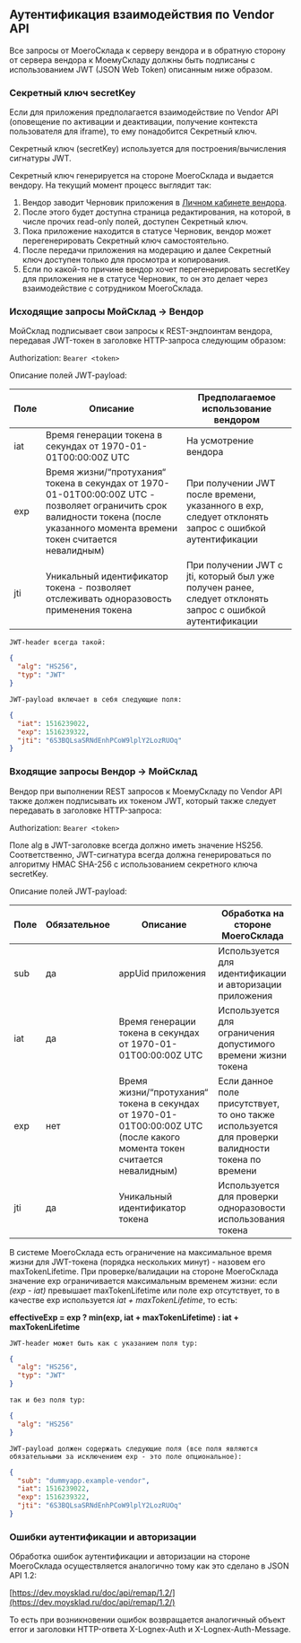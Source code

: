 ## Аутентификация взаимодействия по Vendor API

Все запросы от МоегоСклада к серверу вендора и в обратную сторону от сервера вендора к МоемуСкладу должны быть 
подписаны с использованием JWT (JSON Web Token) описанным ниже образом.

### Секретный ключ secretKey

Если для приложения предполагается взаимодействие по Vendor API (оповещение по активации и деактивации, получение 
контекста пользователя для iframe), то ему понадобится Секретный ключ.

Секретный ключ (secretKey) используется для построения/вычисления сигнатуры JWT.

Секретный ключ генерируется на стороне МоегоСклада и выдается вендору. На текущий момент процесс выглядит так:

1. Вендор заводит Черновик приложения в [Личном кабинете вендора](#lichnyj-kabinet-wendora).
2. После этого будет доступна страница редактирования, на которой, в числе прочих read-only полей, доступен Секретный ключ.
3. Пока приложение находится в статусе Черновик, вендор может перегенерировать Секретный ключ самостоятельно.
4. После передачи приложения на модерацию и далее Секретный ключ доступен только для просмотра и копирования.
3. Если по какой-то причине вендор хочет перегенерировать secretKey для приложения не в статусе Черновик, то он это 
делает через взаимодействие с сотрудником МоегоСклада.

### Исходящие запросы МойСклад → Вендор

МойСклад подписывает свои запросы к REST-эндпоинтам вендора, передавая JWT-токен в заголовке HTTP-запроса следующим образом:

Authorization: `Bearer <token> `


Описание полей JWT-payload:

|Поле|Описание|Предполагаемое использование вендором|
|---|---|---|
|iat|Время генерации токена в секундах от 1970-01-01T00:00:00Z UTC|На усмотрение вендора|
|exp|Время жизни/“протухания“ токена в секундах от 1970-01-01T00:00:00Z UTC - позволяет ограничить срок валидности токена (после указанного момента времени токен считается невалидным)|При получении JWT после времени, указанного в exp, следует отклонять запрос с ошибкой аутентификации |
|jti|Уникальный идентификатор токена - позволяет отслеживать одноразовость применения токена|При получении JWT с jti, который был уже получен ранее, следует отклонять запрос с ошибкой аутентификации|

```text
JWT-header всегда такой:
```

```json
{
  "alg": "HS256",
  "typ": "JWT"
}
```

```text
JWT-payload включает в себя следующие поля:
```

```json
{
  "iat": 1516239022,
  "exp": 1516239322,
  "jti": "6S3BQLsaSRNdEnhPCoW9lplY2LozRUOq"
}
```

### Входящие запросы Вендор → МойСклад

Вендор при выполнении REST запросов к МоемуСкладу по Vendor API также должен подписывать их токеном JWT, который также 
следует передавать в заголовке HTTP-запроса:

Authorization: `Bearer <token>`

Поле alg в JWT-заголовке всегда должно иметь значение HS256. Соответственно, JWT-сигнатура всегда должна генерироваться 
по алгоритму HMAC SHA-256 с использованием секретного ключа secretKey.


Описание полей JWT-payload:

|Поле|Обязательное|Описание|Обработка на стороне МоегоСклада|
|---|-------|--------|--------------------------|
|sub|да|appUid приложения|Используется для идентификации и авторизации приложения|
|iat|да|Время генерации токена в секундах от 1970-01-01T00:00:00Z UTC|Используется для ограничения допустимого времени жизни токена| 
|exp|нет|Время жизни/“протухания“ токена в секундах от 1970-01-01T00:00:00Z UTC (после какого момента токен считается невалидным)|Если данное поле присутствует, то оно также используется для проверки валидности токена по времени|
|jti|да|Уникальный идентификатор токена|Используется для проверки одноразовости использования токена|

В системе МоегоСклада есть ограничение на максимальное время жизни для JWT-токена (порядка нескольких минут) - 
назовем его maxTokenLifetime. При проверке/валидации на стороне МоегоСклада значение exp ограничивается максимальным 
временем жизни: если _(exp - iat)_ превышает maxTokenLifetime или поле exp отсутствует, то в качестве exp 
используется _iat + maxTokenLifetime_, то есть:

**effectiveExp = exp ? min(exp, iat + maxTokenLifetime) : iat + maxTokenLifetime**

```text
JWT-header может быть как с указанием поля typ:
```

```json
{
  "alg": "HS256",
  "typ": "JWT"
}
```

```text
так и без поля typ:
```

```json
{
  "alg": "HS256"
}
```

```text
JWT-payload должен содержать следующие поля (все поля являются обязательными за исключением exp - это поле опциональное):
```


```json
{
  "sub": "dummyapp.example-vendor",
  "iat": 1516239022,
  "exp": 1516239322,
  "jti": "6S3BQLsaSRNdEnhPCoW9lplY2LozRUOq"
}
```

### Ошибки аутентификации и авторизации

Обработка ошибок аутентификации и авторизации на стороне МоегоСклада осуществляется аналогично тому 
как это сделано в JSON API 1.2:

[https://dev.moysklad.ru/doc/api/remap/1.2/](https://dev.moysklad.ru/doc/api/remap/1.2/)

То есть при возникновении ошибок возвращается аналогичный объект error и заголовки HTTP-ответа X-Lognex-Auth 
и X-Lognex-Auth-Message.


 
